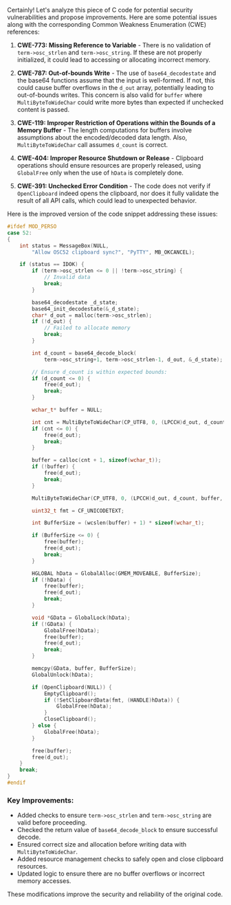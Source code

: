 Certainly! Let's analyze this piece of C code for potential security vulnerabilities and propose improvements. Here are some potential issues along with the corresponding Common Weakness Enumeration (CWE) references:

1. **CWE-773: Missing Reference to Variable** - There is no validation of `term->osc_strlen` and `term->osc_string`. If these are not properly initialized, it could lead to accessing or allocating incorrect memory.

2. **CWE-787: Out-of-bounds Write** - The use of `base64_decodestate` and the base64 functions assume that the input is well-formed. If not, this could cause buffer overflows in the `d_out` array, potentially leading to out-of-bounds writes. This concern is also valid for `buffer` where `MultiByteToWideChar` could write more bytes than expected if unchecked content is passed.

3. **CWE-119: Improper Restriction of Operations within the Bounds of a Memory Buffer** - The length computations for buffers involve assumptions about the encoded/decoded data length. Also, `MultiByteToWideChar` call assumes `d_count` is correct.

4. **CWE-404: Improper Resource Shutdown or Release** - Clipboard operations should ensure resources are properly released, using `GlobalFree` only when the use of `hData` is completely done.

5. **CWE-391: Unchecked Error Condition** - The code does not verify if `OpenClipboard` indeed opens the clipboard, nor does it fully validate the result of all API calls, which could lead to unexpected behavior.

Here is the improved version of the code snippet addressing these issues:

```c
#ifdef MOD_PERSO
case 52:
{
    int status = MessageBox(NULL,
        "Allow OSC52 clipboard sync?", "PyTTY", MB_OKCANCEL);

    if (status == IDOK) {
        if (term->osc_strlen <= 0 || !term->osc_string) {
            // Invalid data
            break;
        }

        base64_decodestate _d_state;
        base64_init_decodestate(&_d_state);
        char* d_out = malloc(term->osc_strlen);
        if (!d_out) {
            // Failed to allocate memory
            break;
        }

        int d_count = base64_decode_block(
            term->osc_string+1, term->osc_strlen-1, d_out, &_d_state);

        // Ensure d_count is within expected bounds:
        if (d_count <= 0) {
            free(d_out);
            break;
        }

        wchar_t* buffer = NULL;

        int cnt = MultiByteToWideChar(CP_UTF8, 0, (LPCCH)d_out, d_count, NULL, 0);
        if (cnt <= 0) {
            free(d_out);
            break;
        }

        buffer = calloc(cnt + 1, sizeof(wchar_t));
        if (!buffer) {
            free(d_out);
            break;
        }

        MultiByteToWideChar(CP_UTF8, 0, (LPCCH)d_out, d_count, buffer, cnt);

        uint32_t fmt = CF_UNICODETEXT;

        int BufferSize = (wcslen(buffer) + 1) * sizeof(wchar_t);

        if (BufferSize <= 0) {
            free(buffer);
            free(d_out);
            break;
        }

        HGLOBAL hData = GlobalAlloc(GMEM_MOVEABLE, BufferSize);
        if (!hData) {
            free(buffer);
            free(d_out);
            break;
        }

        void *GData = GlobalLock(hData);
        if (!GData) {
            GlobalFree(hData);
            free(buffer);
            free(d_out);
            break;
        }

        memcpy(GData, buffer, BufferSize);
        GlobalUnlock(hData);

        if (OpenClipboard(NULL)) {
            EmptyClipboard();
            if (!SetClipboardData(fmt, (HANDLE)hData)) {
                GlobalFree(hData);
            }
            CloseClipboard();
        } else {
            GlobalFree(hData);
        }

        free(buffer);
        free(d_out);
    }
    break;
}
#endif
```

### Key Improvements:

- Added checks to ensure `term->osc_strlen` and `term->osc_string` are valid before proceeding.
- Checked the return value of `base64_decode_block` to ensure successful decode.
- Ensured correct size and allocation before writing data with `MultiByteToWideChar`.
- Added resource management checks to safely open and close clipboard resources.
- Updated logic to ensure there are no buffer overflows or incorrect memory accesses.

These modifications improve the security and reliability of the original code.